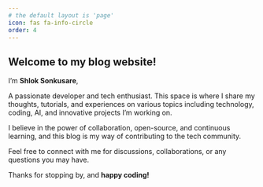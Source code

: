 ```yaml
---
# the default layout is 'page'
icon: fas fa-info-circle
order: 4
---
```


## Welcome to my blog website!

I’m **Shlok Sonkusare**, 

A passionate developer and tech enthusiast. This space is where I share my thoughts, tutorials, and experiences on various topics including technology, coding, AI, and innovative projects I’m working on.

I believe in the power of collaboration, open-source, and continuous learning, and this blog is my way of contributing to the tech community.

Feel free to connect with me for discussions, collaborations, or any questions you may have.

Thanks for stopping by, and **happy coding!**
